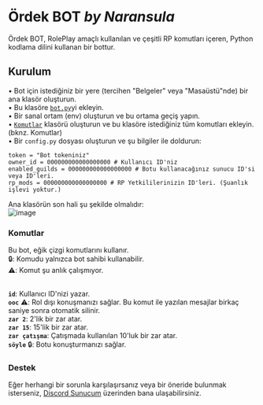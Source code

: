 # Ördek BOT *by Naransula*
Ördek BOT, RolePlay amaçlı kullanılan ve çeşitli RP komutları içeren, Python kodlama dilini kullanan bir bottur.

## Kurulum
• Bot için istediğiniz bir yere (tercihen "Belgeler" veya "Masaüstü"nde) bir ana klasör oluşturun.<br>
• Bu klasöre [`bot.py`](https://github.com/Naransula/OrdekBOT/blob/92b68f29e701eac495b243d5155c04a8ae702d0f/bot.py)yi ekleyin.<br>
• Bir sanal ortam (env) oluşturun ve bu ortama geçiş yapın.<br>
• [`Komutlar`](https://github.com/Naransula/OrdekBOT/tree/main/komutlar) klasörü oluşturun ve bu klasöre istediğiniz tüm komutları ekleyin. (bknz. Komutlar)<br>
• Bir `config.py` dosyası oluşturun ve şu bilgiler ile doldurun:
````
token = "Bot tokeniniz"
owner_id = 000000000000000000 # Kullanıcı ID'niz
enabled_guilds = 000000000000000000 # Botu kullanacağınız sunucu ID'si veya ID'leri.
rp_mods = 000000000000000000 # RP Yetkililerinizin ID'leri. (Şuanlık işlevi yoktur.)
````
Ana klasörün son hali şu şekilde olmalıdır:<br>
![image](https://user-images.githubusercontent.com/121567218/222825703-200ace73-c7a0-48aa-a900-1da602781fff.png)



### Komutlar
Bu bot, eğik çizgi komutlarını kullanır.<br>
🔒: Komudu yalnızca bot sahibi kullanabilir.<br>
⚠️: Komut şu anlık çalışmıyor.<br><br>

**`id`**: Kullanıcı ID'nizi yazar.<br>
**`ooc`** ⚠️: Rol dışı konuşmanızı sağlar. Bu komut ile yazılan mesajlar birkaç saniye sonra otomatik silinir.<br>
**`zar 2`**: 2'lik bir zar atar.<br>
**`zar 15`**: 15'lik bir zar atar.<br>
**`zar çatışma`**: Çatışmada kullanılan 10'luk bir zar atar.<br>
**`söyle`** 🔒: Botu konuşturmanızı sağlar.

### Destek
Eğer herhangi bir sorunla karşılaşırsanız veya bir öneride bulunmak isterseniz, [Discord Sunucum](https://discord.com/invite/xYpyHtWYry) üzerinden bana ulaşabilirsiniz.
